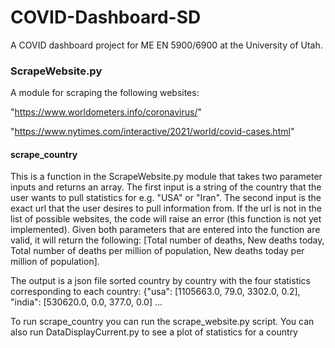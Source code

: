 # COVID-Dashboard-SD
A COVID dashboard project for ME EN 5900/6900 at the University of Utah.

### ScrapeWebsite.py
A module for scraping the following websites:

"https://www.worldometers.info/coronavirus/"

"https://www.nytimes.com/interactive/2021/world/covid-cases.html"

#### scrape_country
This is a function in the ScrapeWebsite.py module that takes two parameter inputs and returns an array. The first input is a string of the country that the user wants to pull statistics for e.g. "USA" or "Iran". The second input is the exact url that the user desires to pull information from. If the url is not in the list of possible websites, the code will raise an error (this function is not yet implemented). Given both parameters that are entered into the function are valid, it will return the following: [Total number of deaths, New deaths today, Total number of deaths per million of population, New deaths today per million of population].

The output is a json file sorted country by country with the four statistics corresponding to each country:
                {"usa": [1105663.0, 79.0, 3302.0, 0.2], "india": [530620.0, 0.0, 377.0, 0.0] ...
                
To run scrape_country you can run the scrape_website.py script.
You can also run DataDisplayCurrent.py to see a plot of statistics for a country
            

